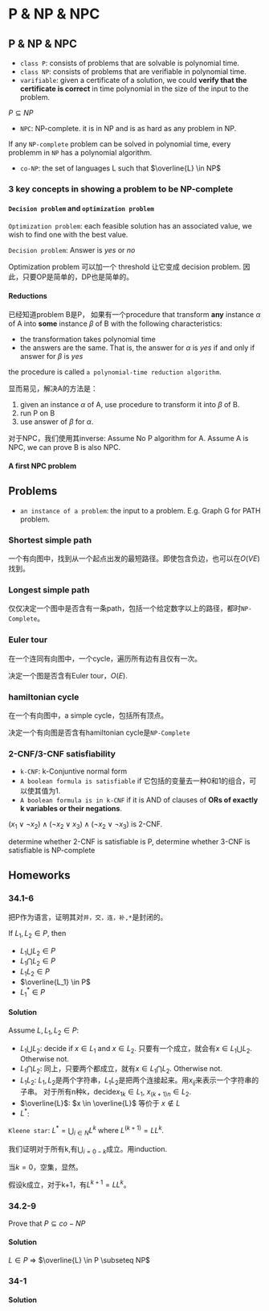 # P & NP & NPC

## P & NP & NPC

* `class P`: consists of problems that are solvable is polynomial time.
* `class NP`: consists of problems that are verifiable in polynomial time.
* `varifiable`: given a certificate of a solution,
we could **verify that the certificate is correct**
in time polynomial in the size of the input to the problem.

$P \subseteq NP$

* `NPC`: NP-complete. it is in NP and is as hard as any problem in NP.

If any `NP-complete` problem can be solved in polynomial time,
every problemm in `NP` has a polynomial algorithm.

* `co-NP`: the set of languages L such that $\overline{L} \in NP$

### 3 key concepts in showing a problem to be NP-complete

#### `Decision problem` and `optimization problem`

`Optimization problem`:
each feasible solution has an associated value,
we wish to find one with the best value.

`Decision problem`: Answer is *yes* or *no*

Optimization problem 可以加一个 threshold 让它变成 decision problem.
因此，只要OP是简单的，DP也是简单的。

#### Reductions

已经知道problem B是P，
如果有一个procedure that transform
**any** instance $\alpha$ of A into
**some** instance $\beta$ of B
with the following characteristics:

* the transformation takes polynomial time
* the answers are the same.
That is, the answer for $\alpha$ is *yes* if and only if answer for $\beta$ is *yes*

the procedure is called `a polynomial-time reduction algorithm`.

显而易见，解决A的方法是：

1. given an instance $\alpha$ of A, use procedure to transform it into $\beta$ of B.
2. run P on B
3. use answer of $\beta$ for $\alpha$.

对于NPC，我们使用其inverse:
Assume No P algorithm for A. Assume A is NPC, we can prove B is also NPC.

#### A first NPC problem

## Problems

* `an instance of a problem`: the input to a problem. E.g. Graph G for PATH problem.

### Shortest simple path

一个有向图中，找到从一个起点出发的最短路径。即使包含负边，也可以在$O(VE)$找到。

### Longest simple path

仅仅决定一个图中是否含有一条path，包括一个给定数字以上的路径，都时`NP-Complete`。

### Euler tour

在一个连同有向图中，一个cycle，遍历所有边有且仅有一次。

决定一个图是否含有Euler tour，$O(E)$.

### hamiltonian cycle

在一个有向图中，a simple cycle，包括所有顶点。

决定一个有向图是否含有hamiltonian cycle是`NP-Complete`

### 2-CNF/3-CNF satisfiability

* `k-CNF`: k-Conjuntive normal form
* `A boolean formula is satisfiable` if 它包括的变量去一种0和1的组合，可以使其值为1.
* `A boolean formula is in k-CNF` if it is AND of clauses of **ORs of exactly k variables or their negations**.

$(x_1 \vee \neg x_2) \wedge (\neg x_2 \vee x_3) \wedge (\neg x_2 \vee \neg x_3)$ is 2-CNF.

determine whether 2-CNF is satisfiable is P,
determine whether 3-CNF is satisfiable is NP-complete

## Homeworks

### 34.1-6

把P作为语言，证明其对`并，交，连，补,*`是封闭的。

If $L_1,L_2 \in P$, then

* $L_1 \bigcup L_2 \in P$
* $L_1 \bigcap L_2 \in P$
* $L_1 L_2 \in P$
* $\overline{L_1} \in P$
* $L_1^* \in P$

#### Solution

Assume $L,L_1,L_2 \in P$:

* $L_1 \bigcup L_2$: decide if $x \in L_1$ and $x \in L_2$. 只要有一个成立，就会有$x \in L_1 \bigcup L_2$. Otherwise not.
* $L_1 \bigcap L_2$: 同上，只要两个都成立，就有$x \in L_1 \bigcap L_2$. Otherwise not.
* $L_1L_2$: $L_1,L_2$是两个字符串，$L_1L_2$是把两个连接起来。用$x_{ij}$来表示一个字符串的子串。
对于所有n种k，decide$x_{1k} \in L_1$, $x_{(k+1)n} \in L_2$.
* $\overline{L}$: $x \in \overline{L}$ 等价于 $x \notin L$
* $L^*$:

`Kleene star`: $L^*=\bigcup_{i\in N}L^k$ where $L^(k+1) = LL^k$.

我们证明对于所有k,有$\bigcup_{i=0-k}$成立。用induction.

当$k=0$，空集，显然。

假设k成立，对于k+1，有$L^{k+1}=LL^k$。

### 34.2-9

Prove that $P \subseteq co-NP$

#### Solution

$L \in P$ => $\overline{L} \in P \subseteq NP$

### 34-1

#### Solution


